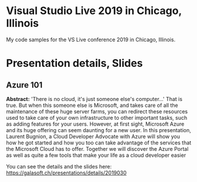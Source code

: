 # Visual Studio Live 2019 in Chicago, Illinois

My code samples for the VS Live conference 2019 in Chicago, Illinois.

# Presentation details, Slides

## Azure 101

**Abstract:** 'There is no cloud, it's just someone else's computer…' That is true. But when this someone else is Microsoft, and takes care of all the maintenance of these huge server farms, you can redirect these resources used to take care of your own infrastructure to other important tasks, such as adding features for your users. However, at first sight, Microsoft Azure and its huge offering can seem daunting for a new user. In this presentation, Laurent Bugnion, a Cloud Developer Advocate with Azure will show you how he got started and how you too can take advantage of the services that the Microsoft Cloud has to offer. Together we will discover the Azure Portal as well as quite a few tools that make your life as a cloud developer easier

You can see the details and the slides here:
https://galasoft.ch/presentations/details/2019030

